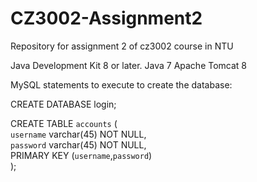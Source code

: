 # CZ3002-Assignment2
Repository for assignment 2 of cz3002 course in NTU

Java Development Kit 8 or later.
Java 7
Apache Tomcat 8

MySQL statements to execute to create the database:

CREATE DATABASE login;

CREATE TABLE `accounts` (<br/>
<t/>`username` varchar(45) NOT NULL,<br/>
<t/>`password` varchar(45) NOT NULL,<br/>
<t/>PRIMARY KEY (`username`,`password`)<br/>
);

